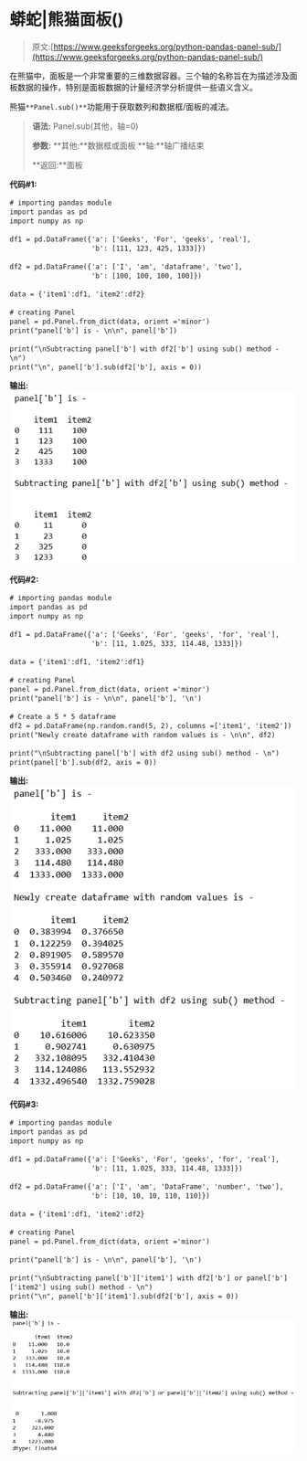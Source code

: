 # 蟒蛇|熊猫面板()

> 原文:[https://www.geeksforgeeks.org/python-pandas-panel-sub/](https://www.geeksforgeeks.org/python-pandas-panel-sub/)

在熊猫中，面板是一个非常重要的三维数据容器。三个轴的名称旨在为描述涉及面板数据的操作，特别是面板数据的计量经济学分析提供一些语义含义。

熊猫`**Panel.sub()**`功能用于获取数列和数据框/面板的减法。

> **语法:** Panel.sub(其他，轴=0)
> 
> **参数:**
> **其他:**数据框或面板
> **轴:**轴广播结束
> 
> **返回:**面板

**代码#1:**

```
# importing pandas module 
import pandas as pd 
import numpy as np 

df1 = pd.DataFrame({'a': ['Geeks', 'For', 'geeks', 'real'], 
                    'b': [111, 123, 425, 1333]}) 

df2 = pd.DataFrame({'a': ['I', 'am', 'dataframe', 'two'], 
                    'b': [100, 100, 100, 100]}) 

data = {'item1':df1, 'item2':df2}

# creating Panel 
panel = pd.Panel.from_dict(data, orient ='minor') 
print("panel['b'] is - \n\n", panel['b']) 

print("\nSubtracting panel['b'] with df2['b'] using sub() method - \n") 
print("\n", panel['b'].sub(df2['b'], axis = 0)) 
```

**输出:**
![](img/ca176db61848cd8c91f3597998dabc06.png)

**代码#2:**

```
# importing pandas module 
import pandas as pd 
import numpy as np 

df1 = pd.DataFrame({'a': ['Geeks', 'For', 'geeks', 'for', 'real'], 
                    'b': [11, 1.025, 333, 114.48, 1333]}) 

data = {'item1':df1, 'item2':df1} 

# creating Panel 
panel = pd.Panel.from_dict(data, orient ='minor') 
print("panel['b'] is - \n\n", panel['b'], '\n') 

# Create a 5 * 5 dataframe 
df2 = pd.DataFrame(np.random.rand(5, 2), columns =['item1', 'item2']) 
print("Newly create dataframe with random values is - \n\n", df2)

print("\nSubtracting panel['b'] with df2 using sub() method - \n") 
print(panel['b'].sub(df2, axis = 0)) 
```

**输出:**
![](img/9c37abac6e385135ef9a1e35563d03a7.png)

**代码#3:**

```
# importing pandas module 
import pandas as pd 
import numpy as np 

df1 = pd.DataFrame({'a': ['Geeks', 'For', 'geeks', 'for', 'real'], 
                    'b': [11, 1.025, 333, 114.48, 1333]}) 

df2 = pd.DataFrame({'a': ['I', 'am', 'DataFrame', 'number', 'two'], 
                    'b': [10, 10, 10, 110, 110]})                     

data = {'item1':df1, 'item2':df2} 

# creating Panel 
panel = pd.Panel.from_dict(data, orient ='minor') 

print("panel['b'] is - \n\n", panel['b'], '\n') 

print("\nSubtracting panel['b']['item1'] with df2['b'] or panel['b']['item2'] using sub() method - \n") 
print("\n", panel['b']['item1'].sub(df2['b'], axis = 0)) 
```

**输出:**
![](img/527e835add08c5d0ab38faffe6365893.png)